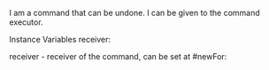 I am a command that can be undone. I can be given to the command executor.

Instance Variables
	receiver:		<Object>

receiver
	- receiver of the command, can be set at #newFor:
